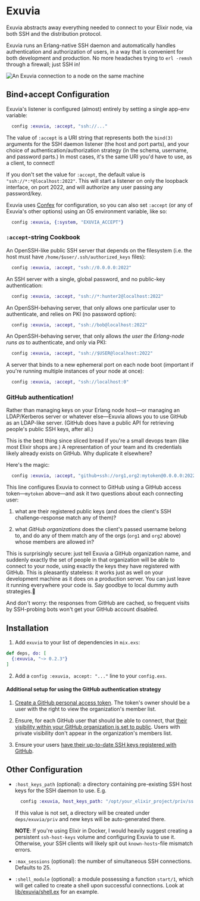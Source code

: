 # Exuvia

Exuvia abstracts away everything needed to connect to your Elixir node, via both SSH and the distribution protocol.

Exuvia runs an Erlang-native SSH daemon and automatically handles authentication and authorization of users, in a way that is convenient for both development and production. No more headaches trying to `erl -remsh` through a firewall; just SSH in!

![An Exuvia connection to a node on the same machine](/../screenshots/local_connection.png?raw=true)

## Bind+accept Configuration

Exuvia's listener is configured (almost) entirely by setting a single app-env variable:

```elixir
  config :exuvia, :accept, "ssh://..."
```

The value of `:accept` is a URI string that represents both the `bind(3)` arguments for the SSH daemon listener (the host and port parts), and your choice of authentication/authorization strategy (in the schema, username, and password parts.) In most cases, it's the same URI you'd have to use, as a client, to connect!

If you don't set the value for `:accept`, the default value is `"ssh://*:*@localhost:2022"`. This will start a listener on only the loopback interface, on port 2022, and will authorize any user passing any password/key.

Exuvia uses [Confex](https://github.com/Nebo15/confex) for configuration, so you can also set `:accept` (or any of Exuvia's other options) using an OS environment variable, like so:

```elixir
  config :exuvia, {:system, "EXUVIA_ACCEPT"}
```

### `:accept`-string Cookbook

An OpenSSH-like public SSH server that depends on the filesystem (i.e. the host must have `/home/$user/.ssh/authorized_keys` files):

```elixir
  config :exuvia, :accept, "ssh://0.0.0.0:2022"
```

An SSH server with a single, global password, and no public-key authentication:

```elixir
  config :exuvia, :accept, "ssh://*:hunter2@localhost:2022"
```

An OpenSSH-behaving server, that only allows one particular user to authenticate, and relies on PKI (no password option):

```elixir
  config :exuvia, :accept, "ssh://bob@localhost:2022"
```

An OpenSSH-behaving server, that only allows *the user the Erlang-node runs as* to authenticate, and only via PKI:

```elixir
  config :exuvia, :accept, "ssh://$USER@localhost:2022"
```

A server that binds to a new ephemeral port on each node boot (important if you're running multiple instances of your node at once):

```elixir
  config :exuvia, :accept, "ssh://localhost:0"
```

### GitHub authentication!

Rather than managing keys on your Erlang node host—or managing an LDAP/Kerberos server or whatever else—Exuvia allows you to use GitHub as an LDAP-like server. (GitHub does have a public API for retrieving people's public SSH keys, after all.)

This is the best thing since sliced bread if you're a small devops team (like most Elixir shops are.) A representation of your team and its credentials likely already exists on GitHub. Why duplicate it elsewhere?

Here's the magic:

```elixir
  config :exuvia, :accept, "github+ssh://org1,org2:mytoken@0.0.0.0:2022"
```

This line configures Exuvia to connect to GitHub using a GitHub access token—`mytoken` above—and ask it two questions about each connecting user:

1. what are their registered public keys (and does the client's SSH challenge-response match any of them)?

2. what *GitHub organizations* does the client's passed username belong to, and do any of them match any of the orgs (`org1` and `org2` above) whose members are allowed in?

This is surprisingly secure: just tell Exuvia a GitHub organization name, and suddenly exactly the set of people in that organization will be able to connect to your node, using exactly the keys they have registered with GitHub. This is pleasantly stateless: it works just as well on your development machine as it does on a production server. You can just leave it running everywhere your code is. Say goodbye to local dummy auth strategies.👋

And don't worry: the responses from GitHub are cached, so frequent visits by SSH-probing bots won't get your GitHub account disabled.

## Installation

  1. Add `exuvia` to your list of dependencies in `mix.exs`:

  ```elixir
  def deps, do: [
    {:exuvia, "~> 0.2.3"}
  ]
  ```

  2. Add a `config :exuvia, accept: "..."` line to your `config.exs`.

#### Additional setup for using the GitHub authentication strategy

1. [Create a GitHub personal access token](https://help.github.com/articles/creating-a-personal-access-token-for-the-command-line/). The token's owner should be a user with the right to view the organization's member list.

2. Ensure, for each GitHub user that should be able to connect, that [their visibility within your GitHub organization is set to public](https://help.github.com/articles/publicizing-or-hiding-organization-membership/). Users with private visibility don't appear in the organization's members list.

3. Ensure your users [have their up-to-date SSH keys registered with GitHub](https://help.github.com/articles/adding-a-new-ssh-key-to-your-github-account/).

## Other Configuration

* `:host_keys_path` (optional): a directory containing pre-existing SSH host keys for the SSH daemon to use. E.g.

  ```elixir
    config :exuvia, host_keys_path: "/opt/your_elixir_project/priv/ssh"
  ```

  If this value is not set, a directory will be created under `deps/exuvia/priv` and new keys will be auto-generated there.

  **NOTE**: If you're using Elixir in Docker, I would heavily suggest creating a persistent `ssh-host-keys` volume and configuring Exuvia to use it. Otherwise, your SSH clients will likely spit out `known-hosts`-file mismatch errors.

* `:max_sessions` (optional): the number of simultaneous SSH connections. Defaults to 25.

* `:shell_module` (optional): a module possessing a function `start/1`, which will get called to create a shell upon successful connections. Look at [lib/exuvia/shell.ex](https://github.com/tsutsu/exuvia/blob/master/lib/exuvia/shell.ex) for an example.
